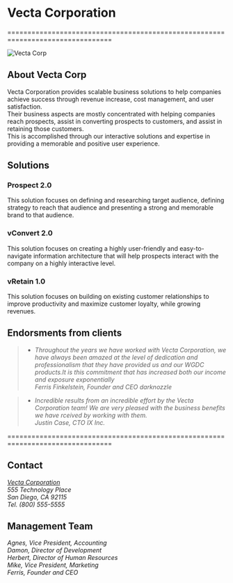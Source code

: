 # Vecta Corporation 

================================================================================

![Vecta Corp][VectaC]

## About Vecta Corp
Vecta Corporation provides scalable business solutions to help companies achieve success through revenue increase, cost management, and user satisfaction.  
Their business aspects are mostly concentrated with helping companies reach prospects, assist in converting prospects to customers, and assist in retaining those customers.  
This is accomplished through our interactive solutions and expertise in providing a memorable and positive user experience. 
 
## Solutions


### Prospect 2.0
This solution focuses on defining and researching target audience, defining strategy to reach that audience and presenting a strong and memorable brand to that audience.

### vConvert 2.0
This solution focuses on creating a highly user-friendly and easy-to-navigate information architecture that will help prospects interact with the company on a highly interactive level.

### vRetain 1.0
This solution focuses on building on existing customer relationships to improve productivity and maximize customer loyalty, while growing revenues.

## Endorsments from clients
> + _Throughout the years we have worked with Vecta Corporation, we have always been amazed at the level of dedication and professionalism that they have provided us and our WGDC products.It is this commitment that has increased both our income and exposure exponentially  
Ferris Finkelstein, Founder and CEO darknozzle_

> + _Incredible results from an incredible effort by the Vecta Corporation team! We are very pleased with the business benefits we have rceived by working with them.  
Justin Case, CTO IX Inc._  

================================================================================

## Contact 

_[Vecta Corporation](https://acw-group.com.hk/acw_distribution/events/VectaCorp/aboutus.htm)  
555 Technology Place  
San Diego, CA 92115  
Tel. (800) 555-5555_

## Management Team

_Agnes, Vice President, Accounting  
Damon, Director of Development  
Herbert, Director of Human Resources  
Mike, Vice President, Marketing  
Ferris, Founder and CEO_

[VectaC]: https://acw-group.com.hk/acw_distribution/events/VectaCorp/Images/header.gif




